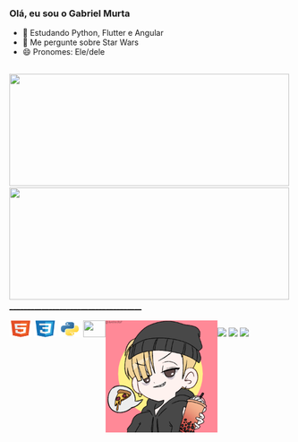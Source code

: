 ### Olá, eu sou o Gabriel Murta

- 🌱 Estudando Python, Flutter e Angular
- 💬 Me pergunte sobre Star Wars
- 😄 Pronomes: Ele/dele

<div style="float:left"><br>
  <a href="https://github.com/Murtinha-bit">
  <img height="200em" width="500em" src="https://github-readme-stats.vercel.app/api?username=Murtinha-bit&show_icons=true&theme=radical&include_all_commits=true&count_private=true"/>
  <img height="200em" width="500em" src="https://github-readme-stats.vercel.app/api/top-langs/?username=Murtinha-bit&layout=compact&langs_count=7&theme=radical&"/>
</div>
 <div>_____________________________________</div>
<div style="float:left"><br>
  <img align="center"  height="30" width="40" src="https://raw.githubusercontent.com/devicons/devicon/master/icons/html5/html5-original.svg">
  <img align="center"  height="30" width="40" src="https://raw.githubusercontent.com/devicons/devicon/master/icons/css3/css3-original.svg">
  <img align="center"  height="30" width="40" src="https://raw.githubusercontent.com/devicons/devicon/master/icons/python/python-original.svg">
  <img align="center"  height="30" width="40" src="https://cdn.jsdelivr.net/gh/devicons/devicon/icons/flutter/flutter-original.svg" />
  <img align="right" width="200em" height="200em" alt="Eu" src="eu.png">
</div>
  
##
<div>
  <a href="https://www.instagram.com/murtinh4/" target="_blank"><img src="https://img.shields.io/badge/-Instagram-%23E4405F?style=for-the-badge&logo=instagram&logoColor=white" target="_blank"></a>
  <a href = "mailto:gabrielmurta7@gmail.com"><img src="https://img.shields.io/badge/-Gmail-%23333?style=for-the-badge&logo=gmail&logoColor=white" target="_blank"></a>
  <a href="https://www.linkedin.com/in/gabriel-murta-freitas" target="_blank"><img src="https://img.shields.io/badge/-LinkedIn-%230077B5?style=for-the-badge&logo=linkedin&logoColor=white" target="_blank"></a>   
</div>
